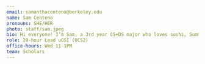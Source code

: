 ```yaml
---
email: samanthacenteno@berkeley.edu
name: Sam Centeno
pronouns: SHE/HER
photo: staff/sam.jpeg
bio: Hi everyone! I’m Sam, a 3rd year CS+DS major who loves sushi, Summer Walker and Data 8 <33 Beyond excited to meet all of you this semester!!
role: 20-hour Lead uGSI (UCS2)
office-hours: Wed 11-1PM
team: Scholars
---
```

